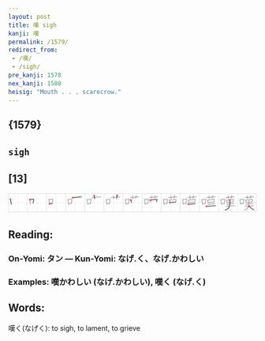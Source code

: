 ```yaml
---
layout: post
title: 嘆 sigh
kanji: 嘆
permalink: /1579/
redirect_from:
 - /嘆/
 - /sigh/
pre_kanji: 1578
nex_kanji: 1580
heisig: "Mouth . . . scarecrow."
---
```


## {1579}

## `sigh`

## [13]

<div class="stroke"><img src="../images/E59886.png" /></div>

## Reading:

### On-Yomi: タン &mdash; Kun-Yomi: なげ.く、なげ.かわしい

### Examples: 嘆かわしい (なげ.かわしい), 嘆く (なげ.く)

## Words:

嘆く(なげく): to sigh, to lament, to grieve
